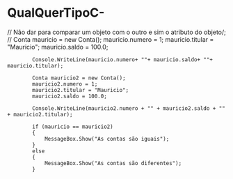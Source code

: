 # QualQuerTipoC-

   // Não dar para comparar um objeto com o outro e sim o atributo do objeto/;
            //
            Conta mauricio = new Conta();
            mauricio.numero = 1;
            mauricio.titular = "Mauricio";
            mauricio.saldo = 100.0;
            
            Console.WriteLine(mauricio.numero+ ""+ mauricio.saldo+ ""+ mauricio.titular);

            Conta mauricio2 = new Conta();
            mauricio2.numero = 1;
            mauricio2.titular = "Mauricio";
            mauricio2.saldo = 100.0;

            Console.WriteLine(mauricio2.numero + "" + mauricio2.saldo + "" + mauricio2.titular);

            if (mauricio == mauricio2)
            {
                MessageBox.Show("As contas são iguais");
            }
            else
            {
                MessageBox.Show("As contas são diferentes");
            }
